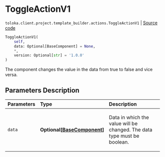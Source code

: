 # ToggleActionV1
`toloka.client.project.template_builder.actions.ToggleActionV1` | [Source code](https://github.com/Toloka/toloka-kit/blob/v1.1.2/src/client/project/template_builder/actions.py#L158)

```python
ToggleActionV1(
    self,
    data: Optional[BaseComponent] = None,
    *,
    version: Optional[str] = '1.0.0'
)
```

The component changes the value in the data from true to false and vice versa.

## Parameters Description

| Parameters | Type | Description |
| :----------| :----| :-----------|
`data`|**Optional\[[BaseComponent](toloka.client.project.template_builder.base.BaseComponent.md)\]**|<p>Data in which the value will be changed. The data type must be boolean.</p>
